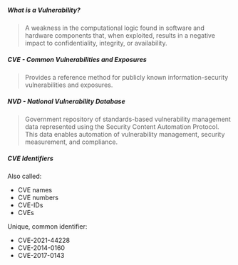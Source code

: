 ##### What is a Vulnerability?
> A weakness in the computational logic found in software and hardware components that, when exploited, results in a negative impact to confidentiality, integrity, or availability. 

##### CVE - Common Vulnerabilities and Exposures 
> Provides a reference method for publicly known information-security vulnerabilities and exposures.

##### NVD - National Vulnerability Database
> Government repository of standards-based vulnerability management data represented using the Security Content Automation Protocol. This data enables automation of vulnerability management, security measurement, and compliance.

##### CVE Identifiers

Also called:
- CVE names
- CVE numbers
- CVE-IDs
- CVEs

Unique, common identifier:
- CVE-2021-44228
- CVE-2014-0160
- CVE-2017-0143